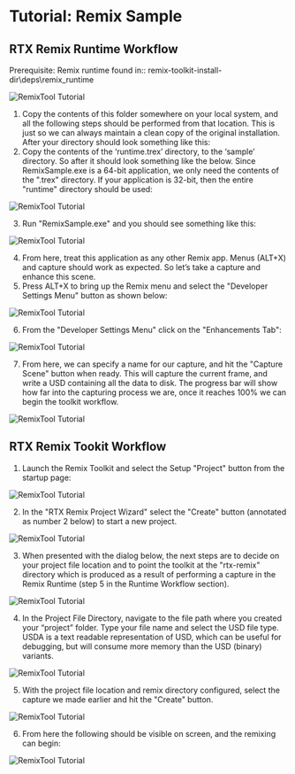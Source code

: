 # Tutorial: Remix Sample
## RTX Remix Runtime Workflow
Prerequisite: Remix runtime found in:: remix-toolkit-install-dir\deps\remix_runtime

![RemixTool Tutorial](../data/images/remix_907.png)

1. Copy the contents of this folder somewhere on your local system, and all the following steps should be performed from that location.  This is just so we can always maintain a clean copy of the original installation.  After your directory should look something like this:
2. Copy the contents of the ‘runtime\.trex’ directory, to the ‘sample’ directory.  So after it should look something like the below.  Since RemixSample.exe is a 64-bit application, we only need the contents of the ".trex" directory.  If your application is 32-bit, then the entire "runtime" directory should be used:

![RemixTool Tutorial](../data/images/remix_908.png)

3. Run "RemixSample.exe" and you should see something like this:


![RemixTool Tutorial](../data/images/remix_909.png)

4. From here, treat this application as any other Remix app.  Menus (ALT+X) and capture should work as expected.  So let’s take a capture and enhance this scene.
5. Press ALT+X to bring up the Remix menu and select the "Developer Settings Menu" button as shown below:

![RemixTool Tutorial](../data/images/remix_910.png)

6. From the "Developer Settings Menu" click on the "Enhancements Tab":

![RemixTool Tutorial](../data/images/remix_911.png)

7. From here, we can specify a name for our capture, and hit the "Capture Scene" button when ready.  This will capture the current frame, and write a USD containing all the data to disk.  The progress bar will show how far into the capturing process we are, once it reaches 100% we can begin the toolkit workflow.

![RemixTool Tutorial](../data/images/remix_912.png)


## RTX Remix Tookit Workflow

1. Launch the Remix Toolkit and select the Setup "Project" button from the startup page:

![RemixTool Tutorial](../data/images/remix_913.png)

2. In the "RTX Remix Project Wizard" select the "Create" button (annotated as number 2 below) to start a new project.

![RemixTool Tutorial](../data/images/remix_914.png)

3. When presented with the dialog below, the next steps are to decide on your project file location and to point the toolkit at the "rtx-remix" directory which is produced as a result of performing a capture in the Remix Runtime (step 5 in the Runtime Workflow section).

![RemixTool Tutorial](../data/images/remix_915.png)

4. In the Project File Directory, navigate to the file path where you created your “project” folder. Type your file name and select the USD file type.  USDA is a text readable representation of USD, which can be useful for debugging, but will consume more memory than the USD (binary) variants.

![RemixTool Tutorial](../data/images/remix_916.png)

5. With the project file location and remix directory configured, select the capture we made earlier and hit the "Create" button.

![RemixTool Tutorial](../data/images/remix_917.png)

6. From here the following should be visible on screen, and the remixing can begin:

![RemixTool Tutorial](../data/images/remix_918.png)